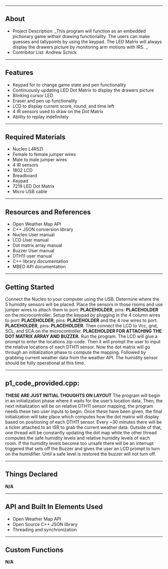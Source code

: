-------------------
About
-------------------
* Project Description: 
_This program will function as an embedded pictionary game withair drawing functionality. The users can make guesses and tallypoints by using the keypad. The LED Matrix will always display the drawers picture by monitoring arm motions with IRS. _ 
* Contribitor List:
Andrew Schick

--------------------
Features
--------------------
* Keypad for to change game state and pen functionality
* Continuously updating LED Dot Matrix to display the drawers picture
* Blinking cursor LED
* Eraser and pen up functionality
* LCD to display current score, round, and time left
* 4 IR sensors used to draw on the Dot Matrix
* Ability to replay indefinitely

--------------------
Required Materials
--------------------
* Nucleo L4R5ZI
* Female to female jumper wires
* Male to male jumper wires
* 4 IR sensors
* 1802 LCD
* Breadboard
* Keypad
* 7219 LED Dot Matrix
* Micro USB cable

--------------------
Resources and References
--------------------
* Open Weather Map API
* C++ JSON conversion library
* Nucleo User manual
* LCD User manual
* Dot matrix array manual
* Buzzer User manual
* DTH11 user manual
* C++ library documentation
* MBED API documentation

--------------------
Getting Started
--------------------
Connect the Nucleo to your computer using the USB. Determine where the 5 humidity sensors will be placed. Place the sensors in those rooms and use jumper wires to attach them to port: **PLACEHOLDER**, pins: **PLACEHOLDER** on the microcontroller. Setup the keypad by plugging in the 4 column wires to port: **PLACEHOLDER**, pins: **PLACEHOLDER** and the 4 row wires to port: **PLACEHOLDER**, pins: **PLACEHOLDER**. Then connect the LCD to Vcc, gnd, SCL, and SCA on the microcontroller. **PLACEHOLDER FOR ATTACHING THE DOT MATRIX ARRAY AND BUZZER.** Run the program. The LCD will give a prompt to enter the locations zip-code. Then it will prompt the user to input the relative locations of each DTH11 sensor. Now the dot matrix will go through an initialization phase to compute the mapping. Followed by grabbing current weather data from the weather API. The humidity sensor should be fully operational at this time.

--------------------
p1_code_provided.cpp:
--------------------
**THESE ARE JUST INITIAL THOUGHTS ON LAYOUT**
The program will begin in an initialization phase where it waits for the user’s location data. Then, the next initialization will be on relative DTH11 sensor mapping, the program needs these two user inputs to begin. Once these have been given, the final initialization will take place which computes how the dot matrix will display based on positioning of each DTH11 sensor. Every ~30 minutes there will be a ticker attached to an ISR to grab the current weather data. Outside of that, one thread will be constantly updating the dot map while the other thread computes the safe humidity levels and relative humidity levels of each room. If the humidity levels become too unsafe there will be an interrupt triggered that sets off the Buzzer and gives the user an LCD prompt to turn on the humidifier. Until a safe level is restored the buzzer will not turn off. 

----------
Things Declared
----------
**N/A**

----------
API and Built In Elements Used
----------
* Open Weather Map API
* Open Source C++ JSON library
* Threading and synchronization

----------
Custom Functions
----------
**N/A**
